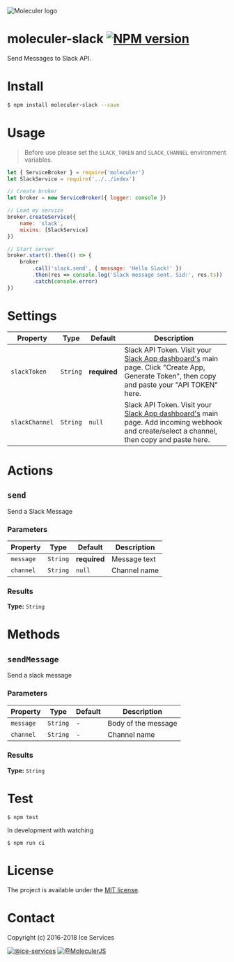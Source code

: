 ![Moleculer logo](http://moleculer.services/images/banner.png)

# moleculer-slack [![NPM version](https://img.shields.io/npm/v/moleculer-slack.svg)](https://www.npmjs.com/package/moleculer-slack)

Send Messages to Slack API.

# Install

```bash
$ npm install moleculer-slack --save
```

# Usage

> Before use please set the `SLACK_TOKEN` and `SLACK_CHANNEL` environment variables.

```js
let { ServiceBroker } = require('moleculer')
let SlackService = require('../../index')

// Create broker
let broker = new ServiceBroker({ logger: console })

// Load my service
broker.createService({
    name: 'slack',
    mixins: [SlackService]
})

// Start server
broker.start().then(() => {
    broker
        .call('slack.send', { message: 'Hello Slack!' })
        .then(res => console.log('Slack message sent. Sid:', res.ts))
        .catch(console.error)
})
```

# Settings

<!-- AUTO-CONTENT-START:SETTINGS -->
| Property | Type | Default | Description |
| -------- | ---- | ------- | ----------- |
| `slackToken` | `String` | **required** | Slack API Token. Visit your [Slack App dashboard's](https://www.slack.com/apps) main page. Click "Create App, Generate Token", then copy and paste your "API TOKEN" here. |
| `slackChannel` | `String` | `null` | Slack API Token. Visit your [Slack App dashboard's](https://www.slack.com/apps) main page. Add incoming webhook and create/select a channel, then copy and paste here. |

<!-- AUTO-CONTENT-END:SETTINGS -->

<!-- AUTO-CONTENT-TEMPLATE:SETTINGS
| Property | Type | Default | Description |
| -------- | ---- | ------- | ----------- |
{{#each this}}
| `{{name}}` | {{type}} | {{defaultValue}} | {{description}} |
{{/each}}
{{^this}}
*No settings.*
{{/this}}

-->

# Actions
<!-- AUTO-CONTENT-START:ACTIONS -->
## `send` 

Send a Slack Message

### Parameters
| Property | Type | Default | Description |
| -------- | ---- | ------- | ----------- |
| `message` | `String` | **required** | Message text |
| `channel` | `String` | `null` | Channel name |

### Results
**Type:** `String`




<!-- AUTO-CONTENT-END:ACTIONS -->

<!-- AUTO-CONTENT-TEMPLATE:ACTIONS
{{#each this}}
## `{{name}}` {{#each badges}}{{this}} {{/each}}
{{#since}}
_<sup>Since: {{this}}</sup>_
{{/since}}

{{description}}

### Parameters
| Property | Type | Default | Description |
| -------- | ---- | ------- | ----------- |
{{#each params}}
| `{{name}}` | {{type}} | {{defaultValue}} | {{description}} |
{{/each}}
{{^params}}
*No input parameters.*
{{/params}}

{{#returns}}
### Results
**Type:** {{type}}

{{description}}
{{/returns}}

{{#hasExamples}}
### Examples
{{#each examples}}
{{this}}
{{/each}}
{{/hasExamples}}

{{/each}}
-->

# Methods

<!-- AUTO-CONTENT-START:METHODS -->
## `sendMessage` 

Send a slack message

### Parameters
| Property | Type | Default | Description |
| -------- | ---- | ------- | ----------- |
| `message` | `String` | - | Body of the message |
| `channel` | `String` | - | Channel name |

### Results
**Type:** `String`




<!-- AUTO-CONTENT-END:METHODS -->

<!-- AUTO-CONTENT-TEMPLATE:METHODS
{{#each this}}
## `{{name}}` {{#each badges}}{{this}} {{/each}}
{{#since}}
_<sup>Since: {{this}}</sup>_
{{/since}}

{{description}}

### Parameters
| Property | Type | Default | Description |
| -------- | ---- | ------- | ----------- |
{{#each params}}
| `{{name}}` | {{type}} | {{defaultValue}} | {{description}} |
{{/each}}
{{^params}}
*No input parameters.*
{{/params}}

{{#returns}}
### Results
**Type:** {{type}}

{{description}}
{{/returns}}

{{#hasExamples}}
### Examples
{{#each examples}}
{{this}}
{{/each}}
{{/hasExamples}}

{{/each}}
-->

# Test
```
$ npm test
```

In development with watching

```
$ npm run ci
```

# License
The project is available under the [MIT license](https://tldrlegal.com/license/mit-license).

# Contact
Copyright (c) 2016-2018 Ice Services

[![@ice-services](https://img.shields.io/badge/github-ice--services-green.svg)](https://github.com/ice-services) [![@MoleculerJS](https://img.shields.io/badge/twitter-MoleculerJS-blue.svg)](https://twitter.com/MoleculerJS)
